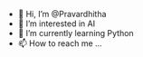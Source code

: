 - 👋 Hi, I’m @Pravardhitha
- 👀 I’m interested in AI
- 🌱 I’m currently learning Python
- 📫 How to reach me ...

<!---
Pravardhitha/Pravardhitha is a ✨ special ✨ repository because its `README.md` (this file) appears on your GitHub profile.
You can click the Preview link to take a look at your changes.
--->
